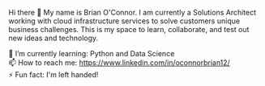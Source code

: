 Hi there 👋 My name is Brian O'Connor. I am currently a Solutions Architect working with cloud infrastructure services to solve customers unique business challenges. This is my space to learn, collaborate, and test out new ideas and technology. 

🌱 I’m currently learning: Python and Data Science <br />
📫 How to reach me: https://www.linkedin.com/in/oconnorbrian12/ <br />
⚡ Fun fact: I'm left handed! <br />

